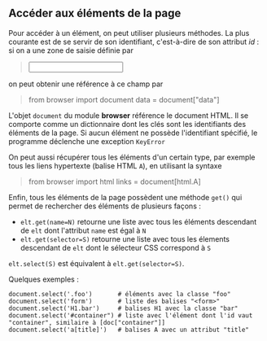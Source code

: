 Accéder aux éléments de la page
-------------------------------

Pour accéder à un élément, on peut utiliser plusieurs méthodes. La plus courante est de se servir de son identifiant, c'est-à-dire de son attribut _id_ : si on a une zone de saisie définie par

>    <input id="data">

on peut obtenir une référence à ce champ par

>    from browser import document
>    data = document["data"]

L'objet `document` du module **browser** référence le document HTML. Il se comporte comme un dictionnaire dont les clés sont les identifiants des éléments de la page. Si aucun élément ne possède l'identifiant spécifié, le programme déclenche une exception `KeyError`

On peut aussi récupérer tous les éléments d'un certain type, par exemple tous les liens hypertexte (balise HTML `A`), en  utilisant la syntaxe

>    from browser import html
>    links = document[html.A]

Enfin, tous les éléments de la page possèdent une méthode `get()` qui permet de rechercher des éléments de plusieurs façons :

- `elt.get(name=N)` retourne une liste avec tous les éléments descendant de `elt` dont l'attribut `name` est égal à `N`
- `elt.get(selector=S)` retourne une liste avec tous les élements descendant de `elt` dont le sélecteur CSS correspond à `S`

`elt.select(S)` est équivalent à `elt.get(selector=S)`.

Quelques exemples :

    document.select('.foo')       # éléments avec la classe "foo"
    document.select('form')       # liste des balises "<form>"
    document.select('H1.bar')     # balises H1 avec la classe "bar"
    document.select('#container") # liste avec l'élément dont l'id vaut "container", similaire à [doc["container"]]
    document.select('a[title]')   # balises A avec un attribut "title"


